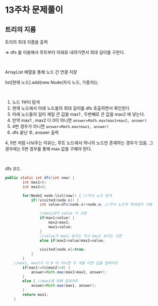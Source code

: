 # 13주차 문제풀이

## 트리의 지름

트리의 최대 지름을 출력

⇒ dfs 를 이용해서 루트부터 아래로 내려가면서 최대 길이를 구한다.

<br/>

ArrayList<Node> 배열을 통해 노드 간 연결 저장

list[현재 노드].add(new Node(자식 노드, 가중치));

</br>
  
1. 노드 1부터 탐색
2. 현재 노드에서 아래 노드들의 최대 길이를 dfs 호출하면서 확인한다
3. 아래 노드들의 길이 제일 큰 값을 max1 , 두번째로 큰 값을 max2 에 넣는다.
4. 만약 max1 , max2 다 0이 아니면 `answer=Math.max(max1+max2, answer)`
5. 4번 경우가 아니면 `answer=Math.max(max1, answer)`
6. dfs 끝난 후, answer 출력

4, 5번 처럼 나눠주는 이유는, 루트 노드에서 하나의 노드만 존재하는 경우가 있음. 그 경우에는 5번 경우를 통해 max 값을 구해야 한다.

</br>

dfs 코드

```java
public static int dfs(int now) {
		int max1=0;
		int max2=0;

		for(Node2 node:list[now]) { //자식 노드 탐색
			if(!visited[node.n]) { 
				int value=dfs(node.n)+node.w; //자식 노드의 최대길이 구함

				//max1보다 value 가 크면
				if(max1<value) { 
					max2=max1; 
					max1=value;
				}
				//value가 max1 보다는 작고 max2 보다는 크면
				else if(max2<value)max2=value;
				
				visited[node.n]=true;
			}
		}
    //max1, max2가 다 0 이 아니면 두 개를 더한 값을 업데이트
		if(max1!=0&&max2!=0) {
			answer=Math.max(max1+max2, answer);
		}
		else { //max1에 대해 업데이트
			answer=Math.max(max1, answer);
		}
		return max1;
	}
```
